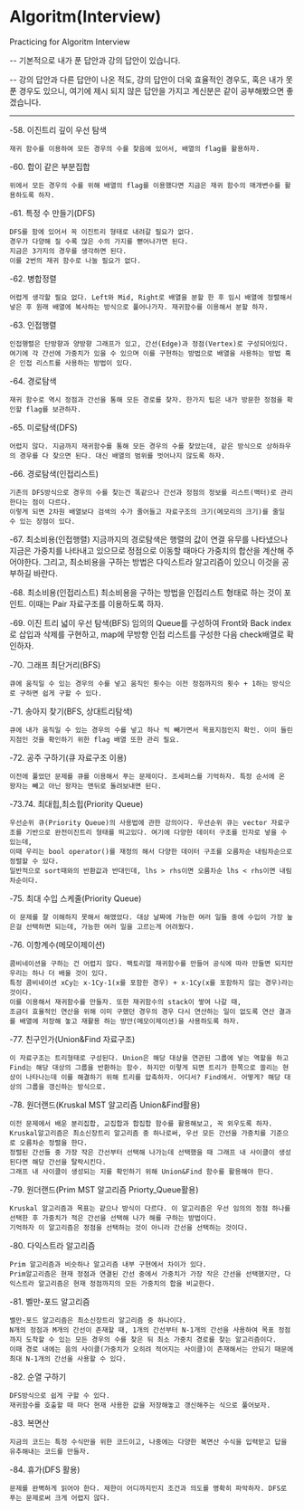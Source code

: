 # Algoritm(Interview)
 Practicing for Algoritm Interview

-- 기본적으로 내가 푼 답안과 강의 답안이 있습니다.

-- 강의 답안과 다른 답안이 나온 적도, 강의 답안이 더욱 효율적인 경우도, 혹은 내가 못 푼 경우도 있으니, 여기에 제시 되지 않은 답안을 가지고 계신분은 같이 공부해봤으면 좋겠습니다.

-------------------------------------------------------------------------------


-58. 이진트리 깊이 우선 탐색

    재귀 함수를 이용하여 모든 경우의 수를 찾음에 있어서, 배열의 flag를 활용하자.


-60. 합이 같은 부분집합

    위에서 모든 경우의 수를 위해 배열의 flag를 이용했다면 지금은 재귀 함수의 매개변수를 활용하도록 하자.

-61. 특정 수 만들기(DFS)

    DFS를 함에 있어서 꼭 이진트리 형태로 내려갈 필요가 없다.
    경우가 다양해 질 수록 많은 수의 가지를 뻗어나가면 된다.
    지금은 3가지의 경우를 생각하면 된다.
    이를 2번의 재귀 함수로 나눌 필요가 없다.
   
-62. 병합정렬

    어렵게 생각할 필요 없다. Left와 Mid, Right로 배열을 분할 한 후 임시 배열에 정렬해서 넣은 후 원래 배열에 복사하는 방식으로 풀어나가자. 재귀함수를 이용해서 분할 하자.

-63. 인접행렬

    인접행렬은 단방향과 양방향 그래프가 있고, 간선(Edge)과 정점(Vertex)로 구성되어있다. 
    여기에 각 간선에 가중치가 있을 수 있으며 이를 구현하는 방법으로 배열을 사용하는 방법 혹은 인접 리스트를 사용하는 방법이 있다.

-64. 경로탐색

    재귀 함수로 역시 정점과 간선을 통해 모든 경로를 찾자. 한가지 팁은 내가 방문한 정점을 확인할 flag를 보관하자.
    
-65. 미로탐색(DFS)

    어렵지 않다. 지금까지 재귀함수를 통해 모든 경우의 수를 찾았는데, 같은 방식으로 상하좌우의 경우를 다 찾으면 된다. 대신 배열의 범위를 벗어나지 않도록 하자.

-66. 경로탐색(인접리스트)

    기존의 DFS방식으로 경우의 수를 찾는건 똑같으나 간선과 정점의 정보를 리스트(백터)로 관리한다는 점이 다르다. 
    이렇게 되면 2차원 배열보다 검색의 수가 줄어들고 자료구조의 크기(메모리의 크기)를 줄일 수 있는 장점이 있다.

-67. 최소비용(인접행렬)
    지금까지의 경로탐색은 행렬의 값이 연결 유무를 나타냈으나 지금은 가중치를 나타내고 있으므로 정점으로 이동할 때마다 가중치의 합산을 계산해 주어야한다.
    그리고, 최소비용을 구하는 방법은 다익스트라 알고리즘이 있으니 이것을 공부하길 바란다.

-68. 최소비용(인접리스트)
    최소비용을 구하는 방법을 인접리스트 형태로 하는 것이 포인트. 이때는 Pair 자료구조를 이용하도록 하자.
    
-69. 이진 트리 넓이 우선 탐색(BFS)
    임의의 Queue를 구성하여 Front와 Back index로 삽입과 삭제를 구현하고, map에 무방향 인접 리스트를 구성한 다음 check배열로 확인하자.
    
-70. 그래프 최단거리(BFS)

    큐에 움직일 수 있는 경우의 수를 넣고 움직인 횟수는 이전 정점까지의 횟수 + 1하는 방식으로 구하면 쉽게 구할 수 있다.
   
-71. 송아지 찾기(BFS, 상대트리탐색)

    큐에 내가 움직일 수 있는 경우의 수를 넣고 하나 씩 빼가면서 목표지점인지 확인. 이미 들린 지점인 것을 확인하기 위한 flag 배열 또한 관리 필요.

-72. 공주 구하기(큐 자료구조 이용)

    이전에 풀었던 문제를 큐를 이용해서 푸는 문제이다. 조세퍼스를 기억하자. 특정 순서에 온 왕자는 빼고 아닌 왕자는 맨뒤로 돌려보내면 된다.
    
-73.74. 최대힙,최소힙(Priority Queue)

    우선순위 큐(Priority Queue)의 사용법에 관한 강의이다. 우선순위 큐는 vector 자료구조를 기반으로 완전이진트리 형태를 띄고있다. 여기에 다양한 데이터 구조를 인자로 넣을 수 있는데, 
    이때 우리는 bool operator()를 재정의 해서 다양한 데이터 구조를 오름차순 내림차순으로 정렬할 수 있다. 
    일반적으로 sort때와의 반환값과 반대인데, lhs > rhs이면 오름차순 lhs < rhs이면 내림차순이다. 

-75. 최대 수입 스케줄(Priority Queue)

    이 문제를 잘 이해하지 못해서 해맸었다. 대상 날짜에 가능한 여러 일들 중에 수입이 가장 높은걸 선택하면 되는데, 가능한 여러 일을 고르는게 어려웠다.
    
-76. 이항계수(메모이제이션)

    콤비네이션을 구하는 건 어렵지 않다. 팩토리얼 재귀함수를 만들어 공식에 따라 만들면 되지만 우리는 하나 더 배울 것이 있다.
    특정 콤비네이션 xCy는 x-1Cy-1(x를 포함한 경우) + x-1Cy(x를 포함하지 않는 경우)라는 것이다. 
    이를 이용해서 재귀함수를 만들자. 또한 재귀함수의 stack이 쌓여 나갈 때, 
    조금더 효율적인 연산을 위해 이미 구했던 경우의 경우 다시 연산하는 일이 없도록 연산 결과를 배열에 저장해 놓고 재활용 하는 방안(메모이제이션)을 사용하도록 하자.

-77. 친구인가(Union&Find 자료구조)

    이 자료구조는 트리형태로 구성된다. Union은 해당 대상을 연관된 그룹에 넣는 역할을 하고 Find는 해당 대상의 그룹을 반환하는 함수. 하지만 이렇게 되면 트리가 한쪽으로 쏠리는 현상이 나타나는데 이를 해결하기 위해 트리를 압축하자. 어디서? Find에서. 어떻게? 해당 대상의 그룹을 갱신하는 방식으로.
    
-78. 원더랜드(Kruskal MST 알고리즘 Union&Find활용)

    이전 문제에서 배운 분리집합, 교집합과 합집합 함수를 활용해보고, 꼭 외우도록 하자.
    Kruskal알고리즘은 최소신장트리 알고리즘 중 하나로써, 우선 모든 간선을 가중치를 기준으로 오름차순 정렬을 한다. 
    정렬된 간선들 중 가장 작은 간선부터 선택해 나가는데 선택했을 때 그래프 내 사이클이 생성된다면 해당 간선을 탈락시킨다. 
    그래프 내 사이클이 생성되는 지를 확인하기 위해 Union&Find 함수를 활용해야 한다.
    
-79. 원더랜드(Prim MST 알고리즘 Priorty_Queue활용)

    Kruskal 알고리즘과 목표는 같으나 방식이 다르다. 이 알고리즘은 우선 임의의 정점 하나를 선택한 후 가중치가 적은 간선을 선택해 나가 해를 구하는 방법이다.
    기억하자 이 알고리즘은 정점을 선택하는 것이 아니라 간선을 선택하는 것이다.
    
-80. 다익스트라 알고리즘

    Prim 알고리즘과 비슷하나 알고리즘 내부 구현에서 차이가 있다. 
    Prim알고리즘은 현재 정점과 연결된 간선 중에서 가중치가 가장 작은 간선을 선택했지만, 다익스트라 알고리즘은 현재 정점까지의 모든 가중치의 합을 비교한다.
    
-81. 벨만-포드 알고리즘

    벨만-포드 알고리즘은 최소신장트리 알고리즘 중 하나이다.
    N개의 정점과 M개의 간선이 존재할 때, 1개의 간선부터 N-1개의 간선을 사용하여 목표 정점까지 도착할 수 있는 모든 경우의 수를 찾은 뒤 최소 가중치 경로를 찾는 알고리즘이다.
    이때 경로 내에는 음의 사이클(가중치가 오히려 적어지는 사이클)이 존재해서는 안되기 때문에 최대 N-1개의 간선을 사용할 수 있다.
    
-82. 순열 구하기

    DFS방식으로 쉽게 구할 수 있다.
    재귀함수를 호출할 때 마다 현재 사용한 값을 저장해놓고 갱신해주는 식으로 풀어보자.
    
-83. 복면산

    지금의 코드는 특정 수식만을 위한 코드이고, 나중에는 다양한 복면산 수식을 입력받고 답을 유추해내는 코드를 만들자.
    
-84. 휴가(DFS 활용)

    문제를 완벽하게 읽어야 한다. 제한이 어디까지인지 조건과 의도를 명확히 파악하자. DFS로 푸는 문제로써 크게 어렵지 않다.
